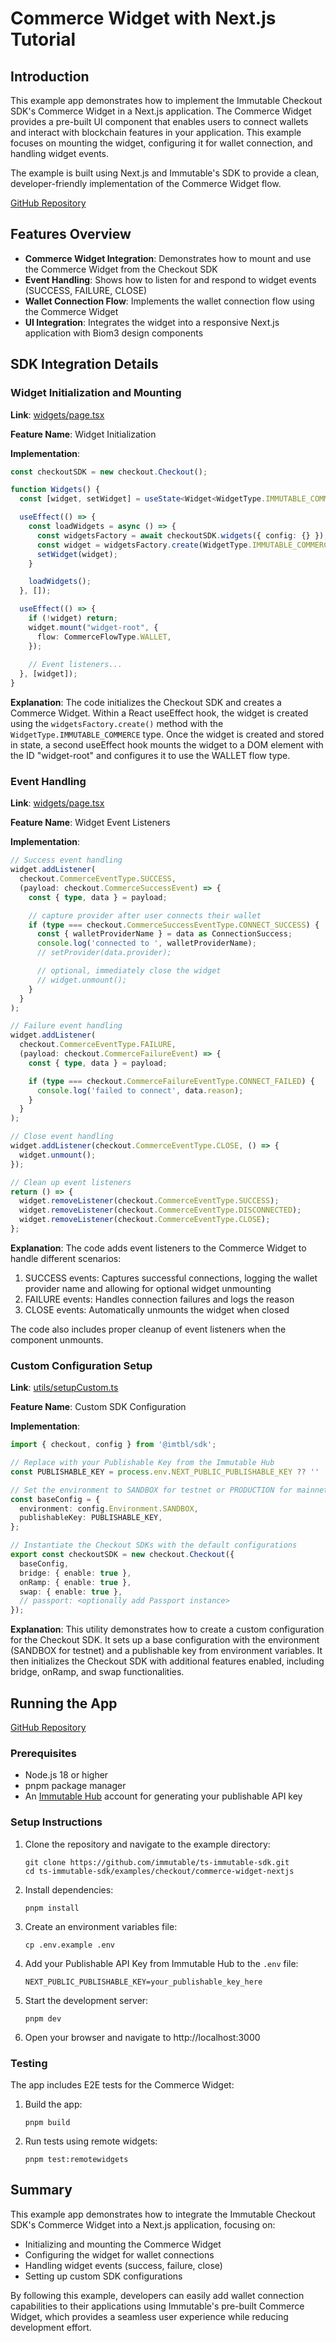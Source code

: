 # Commerce Widget with Next.js Tutorial

## Introduction

This example app demonstrates how to implement the Immutable Checkout SDK's Commerce Widget in a Next.js application. The Commerce Widget provides a pre-built UI component that enables users to connect wallets and interact with blockchain features in your application. This example focuses on mounting the widget, configuring it for wallet connection, and handling widget events.

The example is built using Next.js and Immutable's SDK to provide a clean, developer-friendly implementation of the Commerce Widget flow.

[GitHub Repository](https://github.com/immutable/ts-immutable-sdk/tree/main/examples/checkout/commerce-widget-nextjs)

## Features Overview

- **Commerce Widget Integration**: Demonstrates how to mount and use the Commerce Widget from the Checkout SDK
- **Event Handling**: Shows how to listen for and respond to widget events (SUCCESS, FAILURE, CLOSE)
- **Wallet Connection Flow**: Implements the wallet connection flow using the Commerce Widget
- **UI Integration**: Integrates the widget into a responsive Next.js application with Biom3 design components

## SDK Integration Details

### Widget Initialization and Mounting

**Link**: [widgets/page.tsx](https://github.com/immutable/ts-immutable-sdk/blob/main/examples/checkout/commerce-widget-nextjs/src/app/widgets/page.tsx)

**Feature Name**: Widget Initialization

**Implementation**:
```typescript
const checkoutSDK = new checkout.Checkout();

function Widgets() {
  const [widget, setWidget] = useState<Widget<WidgetType.IMMUTABLE_COMMERCE>>();

  useEffect(() => {
    const loadWidgets = async () => {
      const widgetsFactory = await checkoutSDK.widgets({ config: {} });
      const widget = widgetsFactory.create(WidgetType.IMMUTABLE_COMMERCE, {})
      setWidget(widget);
    }

    loadWidgets();
  }, []);

  useEffect(() => {
    if (!widget) return;
    widget.mount("widget-root", {
      flow: CommerceFlowType.WALLET,
    });
    
    // Event listeners...
  }, [widget]);
}
```

**Explanation**: 
The code initializes the Checkout SDK and creates a Commerce Widget. Within a React useEffect hook, the widget is created using the `widgetsFactory.create()` method with the `WidgetType.IMMUTABLE_COMMERCE` type. Once the widget is created and stored in state, a second useEffect hook mounts the widget to a DOM element with the ID "widget-root" and configures it to use the WALLET flow type.

### Event Handling

**Link**: [widgets/page.tsx](https://github.com/immutable/ts-immutable-sdk/blob/main/examples/checkout/commerce-widget-nextjs/src/app/widgets/page.tsx)

**Feature Name**: Widget Event Listeners

**Implementation**:
```typescript
// Success event handling
widget.addListener(
  checkout.CommerceEventType.SUCCESS,
  (payload: checkout.CommerceSuccessEvent) => {
    const { type, data } = payload;

    // capture provider after user connects their wallet
    if (type === checkout.CommerceSuccessEventType.CONNECT_SUCCESS) {
      const { walletProviderName } = data as ConnectionSuccess;
      console.log('connected to ', walletProviderName);
      // setProvider(data.provider);

      // optional, immediately close the widget
      // widget.unmount();
    }
  }
);

// Failure event handling
widget.addListener(
  checkout.CommerceEventType.FAILURE,
  (payload: checkout.CommerceFailureEvent) => {
    const { type, data } = payload;

    if (type === checkout.CommerceFailureEventType.CONNECT_FAILED) {
      console.log('failed to connect', data.reason);
    }
  }
);

// Close event handling
widget.addListener(checkout.CommerceEventType.CLOSE, () => {
  widget.unmount();
});

// Clean up event listeners
return () => {
  widget.removeListener(checkout.CommerceEventType.SUCCESS);
  widget.removeListener(checkout.CommerceEventType.DISCONNECTED);
  widget.removeListener(checkout.CommerceEventType.CLOSE);
};
```

**Explanation**:
The code adds event listeners to the Commerce Widget to handle different scenarios:
1. SUCCESS events: Captures successful connections, logging the wallet provider name and allowing for optional widget unmounting
2. FAILURE events: Handles connection failures and logs the reason
3. CLOSE events: Automatically unmounts the widget when closed

The code also includes proper cleanup of event listeners when the component unmounts.

### Custom Configuration Setup

**Link**: [utils/setupCustom.ts](https://github.com/immutable/ts-immutable-sdk/blob/main/examples/checkout/commerce-widget-nextjs/src/app/utils/setupCustom.ts)

**Feature Name**: Custom SDK Configuration

**Implementation**:
```typescript
import { checkout, config } from '@imtbl/sdk';

// Replace with your Publishable Key from the Immutable Hub
const PUBLISHABLE_KEY = process.env.NEXT_PUBLIC_PUBLISHABLE_KEY ?? '' 

// Set the environment to SANDBOX for testnet or PRODUCTION for mainnet
const baseConfig = {
  environment: config.Environment.SANDBOX,
  publishableKey: PUBLISHABLE_KEY,
};

// Instantiate the Checkout SDKs with the default configurations
export const checkoutSDK = new checkout.Checkout({
  baseConfig,
  bridge: { enable: true },
  onRamp: { enable: true },
  swap: { enable: true },
  // passport: <optionally add Passport instance>
});
```

**Explanation**:
This utility demonstrates how to create a custom configuration for the Checkout SDK. It sets up a base configuration with the environment (SANDBOX for testnet) and a publishable key from environment variables. It then initializes the Checkout SDK with additional features enabled, including bridge, onRamp, and swap functionalities.

## Running the App

[GitHub Repository](https://github.com/immutable/ts-immutable-sdk/tree/main/examples/checkout/commerce-widget-nextjs)

### Prerequisites

* Node.js 18 or higher
* pnpm package manager
* An [Immutable Hub](https://hub.immutable.com/) account for generating your publishable API key

### Setup Instructions

1. Clone the repository and navigate to the example directory:
   ```
   git clone https://github.com/immutable/ts-immutable-sdk.git
   cd ts-immutable-sdk/examples/checkout/commerce-widget-nextjs
   ```

2. Install dependencies:
   ```
   pnpm install
   ```

3. Create an environment variables file:
   ```
   cp .env.example .env
   ```

4. Add your Publishable API Key from Immutable Hub to the `.env` file:
   ```
   NEXT_PUBLIC_PUBLISHABLE_KEY=your_publishable_key_here
   ```

5. Start the development server:
   ```
   pnpm dev
   ```

6. Open your browser and navigate to http://localhost:3000

### Testing

The app includes E2E tests for the Commerce Widget:

1. Build the app:
   ```
   pnpm build
   ```

2. Run tests using remote widgets:
   ```
   pnpm test:remotewidgets
   ```

## Summary

This example app demonstrates how to integrate the Immutable Checkout SDK's Commerce Widget into a Next.js application, focusing on:

- Initializing and mounting the Commerce Widget
- Configuring the widget for wallet connections
- Handling widget events (success, failure, close)
- Setting up custom SDK configurations

By following this example, developers can easily add wallet connection capabilities to their applications using Immutable's pre-built Commerce Widget, which provides a seamless user experience while reducing development effort. 